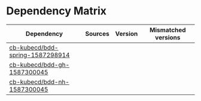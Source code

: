 # Dependency Matrix

Dependency | Sources | Version | Mismatched versions
---------- | ------- | ------- | -------------------
[cb-kubecd/bdd-spring-1587298914](https://github.com/cb-kubecd/bdd-spring-1587298914.git) |  | []() | 
[cb-kubecd/bdd-gh-1587300045](https://github.com/cb-kubecd/bdd-gh-1587300045.git) |  | []() | 
[cb-kubecd/bdd-nh-1587300045](https://github.com/cb-kubecd/bdd-nh-1587300045.git) |  | []() | 
